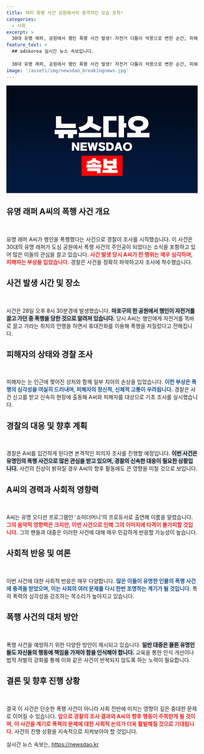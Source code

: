 ```yaml
---
title: 래퍼 폭행 사건 공원에서의 충격적인 모습 포착!
categories:
  - 사회
excerpt: >
  30대 유명 래퍼, 공원에서 행인 폭행 사건 발생! 자전거 다툼이 악몽으로 변한 순간, 피해자의 심각한 부상과 함께 경찰 내사 착수. 숨겨진 진실은 과연 무엇일까?
feature_text: >
  ## adskorea 실시간 뉴스 속보입니다.

  30대 유명 래퍼, 공원에서 행인 폭행 사건 발생! 자전거 다툼이 악몽으로 변한 순간, 피해자의 심각한 부상과 함께 경찰 내사 착수. 숨겨진 진실은 과연 무엇일까?
image: '/assets/img/newsdao_breakingnews.jpg'
---
```


<p><img src="/assets/img/newsdao_breakingnews.jpg" alt="adskorea 속보" /></p>

<h2 data-ke-size="size26">유명 래퍼 A씨의 폭행 사건 개요</h2>

<p data-ke-size="size16">&nbsp;</p>

<p>유명 래퍼 A씨가 행인을 폭행했다는 사건으로 경찰이 조사를 시작했습니다. 이 사건은 30대의 유명 래퍼가 도심 공원에서 폭행 사건의 주인공이 되었다는 소식을 포함하고 있어 많은 이들의 관심을 끌고 있습니다. <b><span style="color: #ee2323;">사건 발생 당시 A씨가 한 행위는 매우 심각하며, 피해자는 부상을 입었습니다.</span></b> 경찰은 사건을 정확히 파악하고자 조사에 착수했습니다.</p>

<h2 data-ke-size="size26">사건 발생 시간 및 장소</h2>

<p data-ke-size="size16">&nbsp;</p>

<p>사건은 28일 오후 8시 30분경에 발생했습니다. <b><span style="background-color: #21538527;">마포구의 한 공원에서 행인이 자전거를 끌고 가던 중 폭행을 당한 것으로 알려져 있습니다.</span></b> 당시 A씨는 행인에게 자전거를 똑바로 끌고 가라는 취지의 언행을 하면서 휴대전화를 이용해 폭행을 저질렀다고 전해집니다.</p>

<h2 data-ke-size="size26">피해자의 상태와 경찰 조사</h2>

<p data-ke-size="size16">&nbsp;</p>

<p>피해자는 눈 인근에 찢어진 상처와 함께 일부 치아의 손상을 입었습니다. <b><span style="color: #1a5490;">이런 부상은 폭행의 심각성을 여실히 드러내며, 피해자의 정신적, 신체적 고통이 우려됩니다.</span></b> 경찰은 사건 신고를 받고 신속히 현장에 출동해 A씨와 피해자를 대상으로 기초 조사를 실시했습니다.</p>

<h2 data-ke-size="size26">경찰의 대응 및 향후 계획</h2>

<p data-ke-size="size16">&nbsp;</p>

<p>경찰은 A씨를 입건하게 된다면 본격적인 피의자 조사를 진행할 예정입니다. <b><span style="background-color: #21538527;">이번 사건은 유명인의 폭행 사건으로 많은 관심을 받고 있으며, 경찰의 신속한 대응이 필요한 상황입니다.</span></b> 사건의 진상이 밝혀질 경우 A씨의 향후 활동에도 큰 영향을 미칠 것으로 보입니다.</p>

<h2 data-ke-size="size26">A씨의 경력과 사회적 영향력</h2>

<p data-ke-size="size16">&nbsp;</p>

<p>A씨는 유명 오디션 프로그램인 '쇼미더머니'의 프로듀서로 출연해 이름을 알렸습니다. <b><span style="color: #ee2323;">그의 음악적 영향력은 크지만, 이번 사건으로 인해 그의 이미지에 타격이 불가피할 것입니다.</span></b> 그의 팬들과 대중은 이러한 사건에 대해 매우 민감하게 반응할 가능성이 높습니다.</p>

<h2 data-ke-size="size26">사회적 반응 및 여론</h2>

<p data-ke-size="size16">&nbsp;</p>

<p>이번 사건에 대한 사회적 반응은 매우 다양합니다. <b><span style="color: #1a5490;">많은 이들이 유명한 인물의 폭행 사건에 충격을 받았으며, 이는 사회의 여러 문제를 다시 한번 조명하는 계기가 될 것입니다.</span></b> 특히 폭력의 심각성을 강조하는 목소리가 높아지고 있습니다.</p>

<h2 data-ke-size="size26">폭행 사건의 대처 방안</h2>

<p data-ke-size="size16">&nbsp;</p>

<p>폭행 사건을 예방하기 위한 다양한 방안이 제시되고 있습니다. <b><span style="background-color: #21538527;">일반 대중은 물론 유명인들도 자신들의 행동에 책임을 가져야 함을 인식해야 합니다.</span></b> 교육을 통한 인식 개선이나 법적 처벌의 강화를 통해 이와 같은 사건이 반복되지 않도록 하는 노력이 필요합니다.</p>

<h2 data-ke-size="size26">결론 및 향후 진행 상황</h2>

<p data-ke-size="size16">&nbsp;</p>

<p>결국 이 사건은 단순한 폭행 사건이 아니라 사회 전반에 미치는 영향이 깊은 중대한 문제로 이어질 수 있습니다. <b><span style="color: #ee2323;">앞으로 경찰의 조사 결과와 A씨의 향후 행동이 주목받게 될 것이며, 이 사건을 계기로 폭력의 문제에 대한 사회적 논의가 더욱 활발해질 것으로 기대됩니다.</span></b> 사건의 진행 상황을 지속적으로 지켜보아야 할 것입니다.</p>
실시간 뉴스 속보는, <a href="https://newsdao.kr" rel="dofollow">https://newsdao.kr</a>


